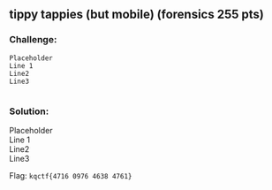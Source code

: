 ## tippy tappies (but mobile) (forensics 255 pts)  
### Challenge:  
```
Placeholder    
Line 1    
Line2    
Line3    
  
```
  
### Solution:  
Placeholder    
Line 1    
Line2    
Line3    
  
  
Flag: `kqctf{4716 0976 4638 4761}`  
  
